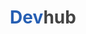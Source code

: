 <h1 align="center">
  <span style="color:#275FB3">Dev</span><span style="color:#444444">hub</span>
</h1>

